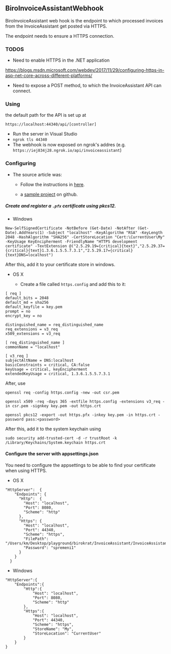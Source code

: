 ## BiroInvoiceAssistantWebhook

BiroInvoiceAssistant web hook is the endpoint to which processed invoices from the InvoiceAssistant get posted via HTTPS.

The endpoint needs to ensure a HTTPS connection.


### TODOS

- Need to enable HTTPS in the .NET application

https://blogs.msdn.microsoft.com/webdev/2017/11/29/configuring-https-in-asp-net-core-across-different-platforms/

- Need to expose a POST method, to which the InvoiceAssistant API can connect.

### Using

the default path for the API is set up at 
```
https://localhost:44340/api/[controller]
```

- Run the server in Visual Studio
- ```ngrok tls 44340```
- The webhook is now exposed on ngrok's addres (e.g. ```https://iej834j28.ngrok.io/api/invoiceassistant```)


### Configuring

- The source article was:
	- Follow the instructions in [here](https://blogs.msdn.microsoft.com/webdev/2017/11/29/configuring-https-in-asp-net-core-across-different-platforms/).

	- a [sample project](https://github.com/aspnet/samples/blob/master/samples/aspnetcore/security/KestrelHttps/KestrelServerOptionsExtensions.cs) on github.

##### Create and register a ```.pfx``` certificate using pkcs12.
- Windows

```
New-SelfSignedCertificate -NotBefore (Get-Date) -NotAfter (Get-Date).AddYears(1) -Subject "localhost" -KeyAlgorithm "RSA" -KeyLength 2048 -HashAlgorithm "SHA256" -CertStoreLocation "Cert:\CurrentUser\My" -KeyUsage KeyEncipherment -FriendlyName "HTTPS development certificate" -TextExtension @("2.5.29.19={critical}{text}","2.5.29.37={critical}{text}1.3.6.1.5.5.7.3.1","2.5.29.17={critical}{text}DNS=localhost")
```

After this, add it to your certificate store in windows.

- OS X

	- Create a file called ```https.config``` and add this to it:

```
[ req ]
default_bits = 2048
default_md = sha256
default_keyfile = key.pem
prompt = no
encrypt_key = no

distinguished_name = req_distinguished_name
req_extensions = v3_req
x509_extensions = v3_req

[ req_distinguished_name ]
commonName = "localhost"

[ v3_req ]
subjectAltName = DNS:localhost
basicConstraints = critical, CA:false
keyUsage = critical, keyEncipherment
extendedKeyUsage = critical, 1.3.6.1.5.5.7.3.1
```

After, use

```
openssl req -config https.config -new -out csr.pem

openssl x509 -req -days 365 -extfile https.config -extensions v3_req -in csr.pem -signkey key.pem -out https.crt

openssl pkcs12 -export -out https.pfx -inkey key.pem -in https.crt -password pass:<password>
```

After this, add it to the system keychain using

```
sudo security add-trusted-cert -d -r trustRoot -k /Library/Keychains/System.keychain https.crt
```

#### Configure the server with appsettings.json

You need to configure the appsettings to be able to find your certificate when using HTTPS.

- OS X
```
"HttpServer":  {
    "Endpoints": {
      "Http":  {
        "Host": "localhost",
        "Port": 8080,
        "Scheme": "http"
      },
      "Https": {
        "Host": "localhost",
        "Port": 44340,
        "Scheme": "https",
        "FilePath": "/Users/km/Desktop/playground/birokrat/InvoiceAssistant/InvoiceAssistantWebhook/certificate_config/https.pfx",
        "Password": "spremeni1"
      }
    }
  }
```

- Windows

```
"HttpServer":{
    "Endpoints":{
        "Http":{
            "Host": "localhost",
            "Port": 8080,
            "Scheme": "http"
        },
        "Https":{
            "Host": "localhost",
            "Port": 44340,
            "Scheme": "https",
            "StoreName": "My",
            "StoreLocation": "CurrentUser"
        }
    }
}
```
